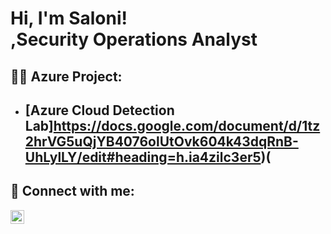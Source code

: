 <h1>Hi, I'm Saloni! <br/><a href="https://github.com/saloni416"></a>,Security Operations Analyst<a href="https://www.linkedin.com/in/saloni416/"></a></h1>

<h2> 👩‍💻 Azure Project:</h2>

- <b> [Azure Cloud Detection Lab]https://docs.google.com/document/d/1tz2hrVG5uQjYB4076olUtOvk604k43dqRnB-UhLylLY/edit#heading=h.ia4zilc3er5)(</b>
  - 

<h2> 🤳 Connect with me:</h2>

[<img align="left" alt="Saloni Jain | LinkedIn" width="22px" src="https://cdn.jsdelivr.net/npm/simple-icons@v3/icons/linkedin.svg" />][linkedin]

[linkedin]: https://www.linkedin.com/in/saloni416/
